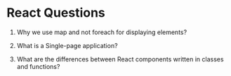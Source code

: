 # React Questions

1.  Why we use map and not foreach for displaying elements?

2.  What is a Single-page application?

3.  What are the differences between React components written in classes and functions?
